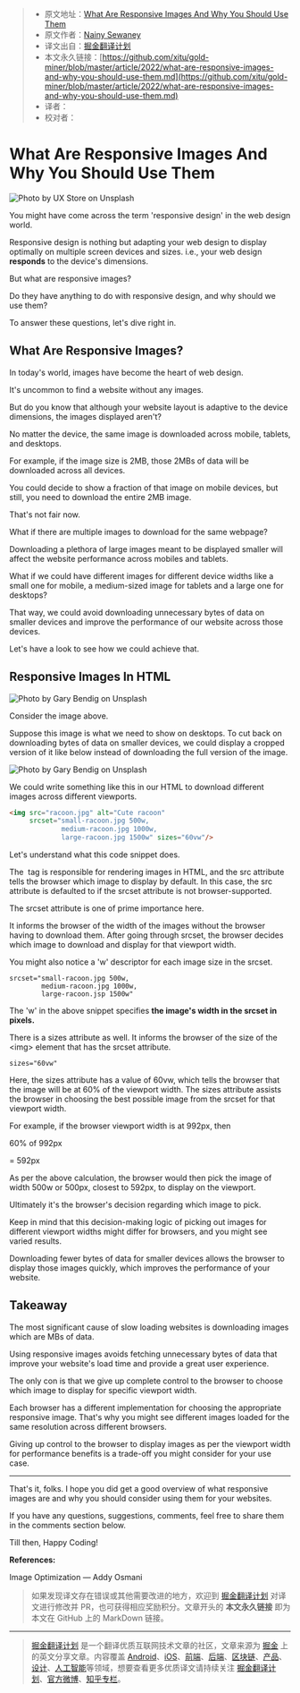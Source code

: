 > * 原文地址：[What Are Responsive Images And Why You Should Use Them](https://levelup.gitconnected.com/what-are-responsive-images-and-why-you-should-use-them-ac1042d6d1ff)
> * 原文作者：[Nainy Sewaney](https://medium.com/@nainysewaney)
> * 译文出自：[掘金翻译计划](https://github.com/xitu/gold-miner)
> * 本文永久链接：[https://github.com/xitu/gold-miner/blob/master/article/2022/what-are-responsive-images-and-why-you-should-use-them.md](https://github.com/xitu/gold-miner/blob/master/article/2022/what-are-responsive-images-and-why-you-should-use-them.md)
> * 译者：
> * 校对者：

# What Are Responsive Images And Why You Should Use Them

![Photo by [UX Store](https://unsplash.com/@uxstore?utm_source=medium&utm_medium=referral) on [Unsplash](https://unsplash.com?utm_source=medium&utm_medium=referral)](https://cdn-images-1.medium.com/max/15904/0*hgrV7tfWod03eJTb)

You might have come across the term 'responsive design' in the web design world.

Responsive design is nothing but adapting your web design to display optimally on multiple screen devices and sizes. i.e., your web design **responds** to the device's dimensions.

But what are responsive images?

Do they have anything to do with responsive design, and why should we use them?

To answer these questions, let's dive right in.

## What Are Responsive Images?

In today's world, images have become the heart of web design.

It's uncommon to find a website without any images.

But do you know that although your website layout is adaptive to the device dimensions, the images displayed aren't?

No matter the device, the same image is downloaded across mobile, tablets, and desktops.

For example, if the image size is 2MB, those 2MBs of data will be downloaded across all devices.

You could decide to show a fraction of that image on mobile devices, but still, you need to download the entire 2MB image.

That's not fair now.

What if there are multiple images to download for the same webpage?

Downloading a plethora of large images meant to be displayed smaller will affect the website performance across mobiles and tablets.

What if we could have different images for different device widths like a small one for mobile, a medium-sized image for tablets and a large one for desktops?

That way, we could avoid downloading unnecessary bytes of data on smaller devices and improve the performance of our website across those devices.

Let's have a look to see how we could achieve that.

## Responsive Images In HTML

![Photo by [Gary Bendig](https://unsplash.com/@kris_ricepees?utm_source=medium&utm_medium=referral) on [Unsplash](https://unsplash.com?utm_source=medium&utm_medium=referral)](https://cdn-images-1.medium.com/max/10944/0*rVwyAfwIstLALepi)

Consider the image above.

Suppose this image is what we need to show on desktops. To cut back on downloading bytes of data on smaller devices, we could display a cropped version of it like below instead of downloading the full version of the image.

![Photo by [Gary Bendig](https://unsplash.com/@kris_ricepees?utm_source=medium&utm_medium=referral) on [Unsplash](https://unsplash.com?utm_source=medium&utm_medium=referral)](https://cdn-images-1.medium.com/max/2000/1*J6RbwtrbpoMW949lWH0crA.jpeg)

We could write something like this in our HTML to download different images across different viewports.

```html
<img src="racoon.jpg" alt="Cute racoon"
     srcset="small-racoon.jpg 500w,
             medium-racoon.jpg 1000w,
             large-racoon.jpg 1500w" sizes="60vw"/>
```

Let's understand what this code snippet does.

The <img> tag is responsible for rendering images in HTML, and the src attribute tells the browser which image to display by default. In this case, the src attribute is defaulted to if the srcset attribute is not browser-supported.

The srcset attribute is one of prime importance here.

It informs the browser of the width of the images without the browser having to download them. After going through srcset, the browser decides which image to download and display for that viewport width.

You might also notice a 'w' descriptor for each image size in the srcset.

```
srcset="small-racoon.jpg 500w,
        medium-racoon.jpg 1000w,
        large-racoon.jsp 1500w"
```

The 'w' in the above snippet specifies **the image's width in the srcset in pixels.**

There is a sizes attribute as well. It informs the browser of the size of the \<img> element that has the srcset attribute.

```
sizes="60vw"
```

Here, the sizes attribute has a value of 60vw, which tells the browser that the image will be at 60% of the viewport width. The sizes attribute assists the browser in choosing the best possible image from the srcset for that viewport width.

For example, if the browser viewport width is at 992px, then

60% of 992px

= 592px

As per the above calculation, the browser would then pick the image of width 500w or 500px, closest to 592px, to display on the viewport.

Ultimately it's the browser's decision regarding which image to pick.

Keep in mind that this decision-making logic of picking out images for different viewport widths might differ for browsers, and you might see varied results.

Downloading fewer bytes of data for smaller devices allows the browser to display those images quickly, which improves the performance of your website.

## Takeaway

The most significant cause of slow loading websites is downloading images which are MBs of data.

Using responsive images avoids fetching unnecessary bytes of data that improve your website's load time and provide a great user experience.

The only con is that we give up complete control to the browser to choose which image to display for specific viewport width.

Each browser has a different implementation for choosing the appropriate responsive image. That's why you might see different images loaded for the same resolution across different browsers.

Giving up control to the browser to display images as per the viewport width for performance benefits is a trade-off you might consider for your use case.

---

That's it, folks. I hope you did get a good overview of what responsive images are and why you should consider using them for your websites.

If you have any questions, suggestions, comments, feel free to share them in the comments section below.

Till then, Happy Coding!

**References:**

Image Optimization — Addy Osmani

> 如果发现译文存在错误或其他需要改进的地方，欢迎到 [掘金翻译计划](https://github.com/xitu/gold-miner) 对译文进行修改并 PR，也可获得相应奖励积分。文章开头的 **本文永久链接** 即为本文在 GitHub 上的 MarkDown 链接。

---

> [掘金翻译计划](https://github.com/xitu/gold-miner) 是一个翻译优质互联网技术文章的社区，文章来源为 [掘金](https://juejin.im) 上的英文分享文章。内容覆盖 [Android](https://github.com/xitu/gold-miner#android)、[iOS](https://github.com/xitu/gold-miner#ios)、[前端](https://github.com/xitu/gold-miner#前端)、[后端](https://github.com/xitu/gold-miner#后端)、[区块链](https://github.com/xitu/gold-miner#区块链)、[产品](https://github.com/xitu/gold-miner#产品)、[设计](https://github.com/xitu/gold-miner#设计)、[人工智能](https://github.com/xitu/gold-miner#人工智能)等领域，想要查看更多优质译文请持续关注 [掘金翻译计划](https://github.com/xitu/gold-miner)、[官方微博](http://weibo.com/juejinfanyi)、[知乎专栏](https://zhuanlan.zhihu.com/juejinfanyi)。
